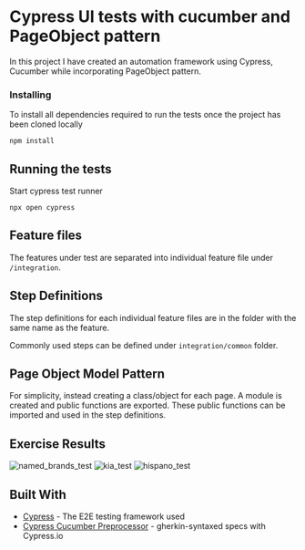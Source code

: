 # Cypress UI tests with cucumber and PageObject pattern

In this project I have created an automation framework using Cypress, Cucumber while incorporating PageObject pattern.

### Installing

To install all dependencies required to run the tests once the project has been cloned locally
```
npm install
```

## Running the tests

Start cypress test runner
```
npx open cypress
```

## Feature files
The features under test are separated into individual feature file under ```/integration```. 

## Step Definitions 
The step definitions for each individual feature files are in the folder with the same name as the feature.

Commonly used steps can be defined under ```integration/common``` folder. 

## Page Object Model Pattern
For simplicity, instead creating a class/object for each page. A module is created and public functions are exported. These public functions can be imported and used in the step definitions. 

## Exercise Results
![named_brands_test](https://user-images.githubusercontent.com/11692981/79922454-0d31af00-8488-11ea-8b9f-561e090f11bd.png)
![kia_test](https://user-images.githubusercontent.com/11692981/79922431-099e2800-8488-11ea-87f1-dd44038d5223.png)
![hispano_test](https://user-images.githubusercontent.com/11692981/79922465-0efb7280-8488-11ea-8c74-a326a1f196c6.png)
## Built With

* [Cypress](https://github.com/cypress-io/cypress) - The E2E testing framework used
* [Cypress Cucumber Preprocessor](https://github.com/TheBrainFamily/cypress-cucumber-preprocessor#readme) - gherkin-syntaxed specs with Cypress.io
